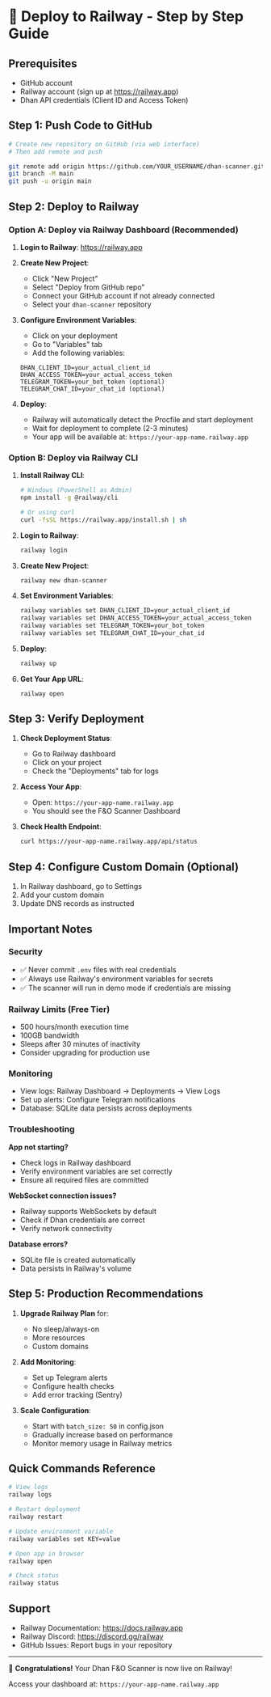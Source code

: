 # 🚀 Deploy to Railway - Step by Step Guide

## Prerequisites
- GitHub account
- Railway account (sign up at https://railway.app)
- Dhan API credentials (Client ID and Access Token)

## Step 1: Push Code to GitHub

```bash
# Create new repository on GitHub (via web interface)
# Then add remote and push

git remote add origin https://github.com/YOUR_USERNAME/dhan-scanner.git
git branch -M main
git push -u origin main
```

## Step 2: Deploy to Railway

### Option A: Deploy via Railway Dashboard (Recommended)

1. **Login to Railway**: https://railway.app

2. **Create New Project**:
   - Click "New Project"
   - Select "Deploy from GitHub repo"
   - Connect your GitHub account if not already connected
   - Select your `dhan-scanner` repository

3. **Configure Environment Variables**:
   - Click on your deployment
   - Go to "Variables" tab
   - Add the following variables:
   ```
   DHAN_CLIENT_ID=your_actual_client_id
   DHAN_ACCESS_TOKEN=your_actual_access_token
   TELEGRAM_TOKEN=your_bot_token (optional)
   TELEGRAM_CHAT_ID=your_chat_id (optional)
   ```

4. **Deploy**:
   - Railway will automatically detect the Procfile and start deployment
   - Wait for deployment to complete (2-3 minutes)
   - Your app will be available at: `https://your-app-name.railway.app`

### Option B: Deploy via Railway CLI

1. **Install Railway CLI**:
   ```bash
   # Windows (PowerShell as Admin)
   npm install -g @railway/cli

   # Or using curl
   curl -fsSL https://railway.app/install.sh | sh
   ```

2. **Login to Railway**:
   ```bash
   railway login
   ```

3. **Create New Project**:
   ```bash
   railway new dhan-scanner
   ```

4. **Set Environment Variables**:
   ```bash
   railway variables set DHAN_CLIENT_ID=your_actual_client_id
   railway variables set DHAN_ACCESS_TOKEN=your_actual_access_token
   railway variables set TELEGRAM_TOKEN=your_bot_token
   railway variables set TELEGRAM_CHAT_ID=your_chat_id
   ```

5. **Deploy**:
   ```bash
   railway up
   ```

6. **Get Your App URL**:
   ```bash
   railway open
   ```

## Step 3: Verify Deployment

1. **Check Deployment Status**:
   - Go to Railway dashboard
   - Click on your project
   - Check the "Deployments" tab for logs

2. **Access Your App**:
   - Open: `https://your-app-name.railway.app`
   - You should see the F&O Scanner Dashboard

3. **Check Health Endpoint**:
   ```bash
   curl https://your-app-name.railway.app/api/status
   ```

## Step 4: Configure Custom Domain (Optional)

1. In Railway dashboard, go to Settings
2. Add your custom domain
3. Update DNS records as instructed

## Important Notes

### Security
- ✅ Never commit `.env` files with real credentials
- ✅ Always use Railway's environment variables for secrets
- ✅ The scanner will run in demo mode if credentials are missing

### Railway Limits (Free Tier)
- 500 hours/month execution time
- 100GB bandwidth
- Sleeps after 30 minutes of inactivity
- Consider upgrading for production use

### Monitoring
- View logs: Railway Dashboard → Deployments → View Logs
- Set up alerts: Configure Telegram notifications
- Database: SQLite data persists across deployments

### Troubleshooting

**App not starting?**
- Check logs in Railway dashboard
- Verify environment variables are set correctly
- Ensure all required files are committed

**WebSocket connection issues?**
- Railway supports WebSockets by default
- Check if Dhan credentials are correct
- Verify network connectivity

**Database errors?**
- SQLite file is created automatically
- Data persists in Railway's volume

## Step 5: Production Recommendations

1. **Upgrade Railway Plan** for:
   - No sleep/always-on
   - More resources
   - Custom domains

2. **Add Monitoring**:
   - Set up Telegram alerts
   - Configure health checks
   - Add error tracking (Sentry)

3. **Scale Configuration**:
   - Start with `batch_size: 50` in config.json
   - Gradually increase based on performance
   - Monitor memory usage in Railway metrics

## Quick Commands Reference

```bash
# View logs
railway logs

# Restart deployment
railway restart

# Update environment variable
railway variables set KEY=value

# Open app in browser
railway open

# Check status
railway status
```

## Support

- Railway Documentation: https://docs.railway.app
- Railway Discord: https://discord.gg/railway
- GitHub Issues: Report bugs in your repository

---

🎉 **Congratulations!** Your Dhan F&O Scanner is now live on Railway!

Access your dashboard at: `https://your-app-name.railway.app`